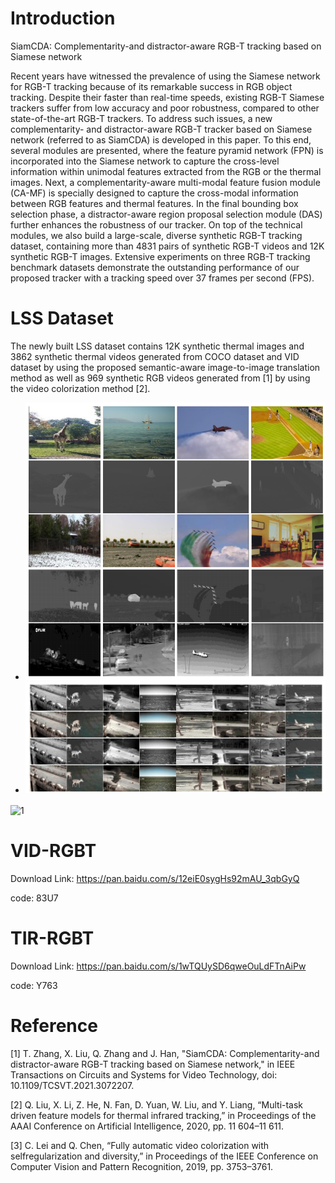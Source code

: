# Introduction
SiamCDA: Complementarity-and distractor-aware RGB-T tracking based on Siamese network

Recent years have witnessed the prevalence of using the Siamese network for RGB-T tracking because of its remarkable success in RGB object tracking. Despite their faster than real-time speeds, existing RGB-T Siamese trackers suffer from low accuracy and poor robustness, compared to other state-of-the-art RGB-T trackers. To address such issues, a new complementarity- and distractor-aware RGB-T tracker based on Siamese network (referred to as SiamCDA) is developed in this paper. To this end, several modules are presented, where the feature pyramid network (FPN) is incorporated into the Siamese network to capture the cross-level information within unimodal features extracted from the RGB or the thermal images. Next, a complementarity-aware multi-modal feature fusion module (CA-MF) is specially designed to capture the cross-modal information between RGB features and thermal features. In the final bounding box selection phase, a distractor-aware region proposal selection module (DAS) further enhances the robustness of our tracker. On top of the technical modules, we also build a large-scale, diverse synthetic RGB-T tracking dataset, containing more than 4831 pairs of synthetic RGB-T videos and 12K synthetic RGB-T images. Extensive experiments on three RGB-T tracking benchmark datasets demonstrate the outstanding performance of our proposed tracker with a tracking speed over 37 frames per second (FPS).

# LSS Dataset
The newly built LSS dataset contains 12K synthetic thermal images and 3862 synthetic thermal videos generated from COCO dataset and VID dataset by using the proposed semantic-aware image-to-image translation method as well as 969 synthetic RGB videos generated from [1] by using the video colorization method [2].

- ![1.png](1.png) 
- ![2.png](2.png) 
<img src="https://github.com/RaymondCover/LSS-Dataset/1.png" width = "200" height = "300" alt="1" align=center />

# VID-RGBT
Download Link: https://pan.baidu.com/s/12eiE0sygHs92mAU_3qbGyQ

code: 83U7

# TIR-RGBT
Download Link: https://pan.baidu.com/s/1wTQUySD6qweOuLdFTnAiPw

code: Y763

# Reference

[1] T. Zhang, X. Liu, Q. Zhang and J. Han, "SiamCDA: Complementarity-and distractor-aware RGB-T tracking based on Siamese network," in IEEE Transactions on Circuits and Systems for Video Technology, doi: 10.1109/TCSVT.2021.3072207.

[2] Q. Liu, X. Li, Z. He, N. Fan, D. Yuan, W. Liu, and Y. Liang, “Multi-task driven feature models for thermal infrared tracking,” in Proceedings of the AAAI Conference on Artificial Intelligence, 2020, pp. 11 604–11 611.

[3] C. Lei and Q. Chen, “Fully automatic video colorization with selfregularization and diversity,” in Proceedings of the IEEE Conference
on Computer Vision and Pattern Recognition, 2019, pp. 3753–3761.
